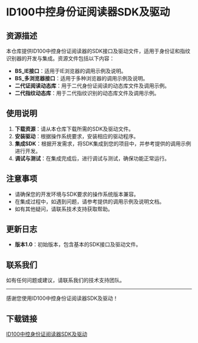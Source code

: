 # ID100中控身份证阅读器SDK及驱动

## 资源描述

本仓库提供ID100中控身份证阅读器的SDK接口及驱动文件，适用于身份证和指纹识别器的开发与集成。资源文件包括以下内容：

- **BS_IE接口**：适用于IE浏览器的调用示例及说明。
- **BS_多浏览器接口**：适用于多种浏览器的调用示例及说明。
- **二代证阅读动态库**：用于二代身份证阅读的动态库文件及调用示例。
- **二代指纹动态库**：用于二代指纹识别的动态库文件及调用示例。

## 使用说明

1. **下载资源**：请从本仓库下载所需的SDK及驱动文件。
2. **安装驱动**：根据操作系统要求，安装相应的驱动程序。
3. **集成SDK**：根据开发需求，将SDK集成到您的项目中，并参考提供的调用示例进行开发。
4. **调试与测试**：在集成完成后，进行调试与测试，确保功能正常运行。

## 注意事项

- 请确保您的开发环境与SDK要求的操作系统版本兼容。
- 在集成过程中，如遇到问题，请参考提供的调用示例及说明文档。
- 如有其他疑问，请联系技术支持获取帮助。

## 更新日志

- **版本1.0**：初始版本，包含基本的SDK接口及驱动文件。

## 联系我们

如有任何问题或建议，请联系我们的技术支持团队。

---

感谢您使用ID100中控身份证阅读器SDK及驱动！

## 下载链接

[ID100中控身份证阅读器SDK及驱动](https://pan.quark.cn/s/8f258bd64b2c)